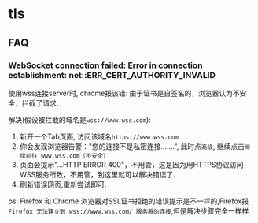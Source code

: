 # tls

## FAQ
### WebSocket connection failed: Error in connection establishment: net::ERR_CERT_AUTHORITY_INVALID
使用wss连接server时, chrome报该错: 由于证书是自签名的，浏览器认为不安全，拦截了请求.

解决(假设被拦截的域名是`wss://www.wss.com`):
1. 新开一个Tab页面, 访问该域名`https://www.wss.com`
2. 你会发现浏览器告警："您的连接不是私密连接.......", 此时点`高级`, 继续点击`继续前往 www.wss.com（不安全）`
3. 页面会提示"...HTTP ERROR 400"，不用管，这是因为用HTTPS协议访问WSS服务所致，不用管，到这里就可以解决错误了.
4. 刷新错误网页,重新尝试即可.

ps:
Firefox 和 Chrome 浏览器对SSL证书拒绝的错误提示是不一样的,Firefox报`Firefox 无法建立到 wss://www.wss.com/ 服务器的连接`,但是解决步骤完全一样样